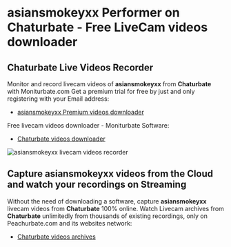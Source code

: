 # asiansmokeyxx Performer on Chaturbate - Free LiveCam videos downloader

## Chaturbate Live Videos Recorder

Monitor and record livecam videos of **asiansmokeyxx** from **Chaturbate** with Moniturbate.com
Get a premium trial for free by just and only registering with your Email address:
* [asiansmokeyxx Premium videos downloader](https://moniturbate.com/request-demo-licence-key.html)

Free livecam videos downloader - Moniturbate Software:
* [Chaturbate videos downloader](https://moniturbate.com/moniturbate-download-software.html)

![asiansmokeyxx livecam videos recorder](https://peachurnet.com/templates/moniturbate-software.png)


## Capture asiansmokeyxx videos from the Cloud and watch your recordings on Streaming

Without the need of downloading a software, capture **asiansmokeyxx** livecam videos from **Chaturbate** 100% online.
Watch Livecam archives from **Chaturbate** unlimitedly from thousands of existing recordings, only on Peachurbate.com and its websites network:
* [Chaturbate videos archives](https://peachurnet.com/)